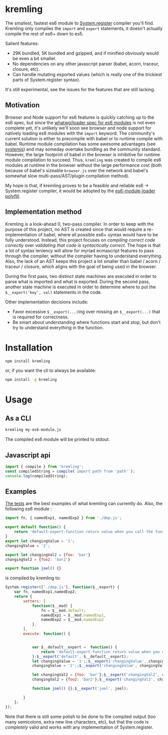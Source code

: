 # kremling
The smallest, fastest es6 module to [System.register](https://github.com/ModuleLoader/es6-module-loader/blob/master/docs/system-register.md) compiler you'll find. Kremling only compiles the `import` and `export` statements, it doesn't actually compile the rest of es6+ down to es5.

Salient features:
- 29K bundled, 5K bundled and gzipped, and if minified obviously would be even a bit smaller.
- No dependencies on any other javascript parser (babel, acorn, traceur, closure, etc).
- Can handle mutating exported values (which is really one of the trickiest parts of System.register syntax).

It's still experimental, see the issues for the features that are still lacking.

## Motivation 
Browser and Node support for es6 features is quickly catching up to the es6 spec, but since the [whatwg/loader spec for es6 modules](https://github.com/whatwg/loader) is not even complete yet, it's unlikely we'll soon see browser and node support for natively loading es6 modules with the `import` keyword. The community's current solution is either to precompile with babel or to runtime compile with babel. Runtime module compilation has some awesome advantages (see [systemjs](https://github.com/systemjs/systemjs)) and may someday overtake bundling as the community standard. However, the large footprint of babel in the browser is inhibitive for runtime module compilation to succeed. Thus, `kremling` was created to compile es6 modules at runtime in the browser without the large performance cost (both because of babel's sizeable `browser.js` over the network and babel's somewhat slow multi-pass/AST/plugin compilation method).

My hope is that, if kremling proves to be a feasible and reliable es6 -> System.register compiler, it would be adopted by the [es6-module-loader polyfill](https://github.com/ModuleLoader/es6-module-loader).

## Implementation method
Kremling is a look-ahead 0, two-pass compiler. In order to keep with the purpose of this project, no AST is created since that would require a re-implementation of babel, where all possible es6+ syntax would have to be fully understood. Instead, this project focuses on *compiling correct code correctly* over *validating that code is syntactically correct*. The hope is that a lot of syntax leniency will allow for myriad ecmascript features to pass through the compiler, without the compiler having to understand everything. Also, the lack of an AST keeps this project a lot smaller than babel / acorn / traceur / closure, which aligns with the goal of being used in the browser.

During the first pass, two distinct state machines are executed in order to parse what is imported and what is exported. During the second pass, another state machine is executed in order to determine where to put the `$__export('key', val)` statements in the code.

Other implementation decisions include:
- Favor excessive `$__export(...)`ing over missing an `$__export(...)` that is required for correctness.
- Be smart about understanding where functions start and stop, but don't try to understand everything in the function.

# Installation
```bash
npm install kremling
```
or, if you want the cli to always be available:
```bash
npm install -g kremling
```

# Usage

## As a CLI
```bash
kremling my-es6-module.js
```
The compiled es6 module will be printed to stdout.

## Javascript api
```js
import { compile } from 'kremling';
const compiledString = compile(`import path from 'path'`);
console.log(compiledString);
```

## Examples
[The tests](https://github.com/joeldenning/kremling/tree/master/spec/test-modules) are the best examples of what kremling can currently do. Also, the following es6 module :
```js
import fn, { namedExp1, namedExp2 } from './dep.js';

export default function() {
    return 'default-export-function return value when you call the func';
}
export let changingValue = '1';
changingValue = '2';

export let changingVal2 = {foo: 'bar'}
changingVal2 = {foo2: 'bar2'}

export function joel() {}
```

is compiled by kremling to:

```js
System.register(['./dep.js'], function($__export) {
    var fn, namedExp1,namedExp2;
    return {
        setters: [
            function($__mod) {
                fn = $__mod.default;
                namedExp1 = $__mod.namedExp1,
                namedExp2 = $__mod.namedExp2
            },
        ],
        execute: function() {


            var $__default__export =  function() {
                return 'default-export-function return value when you call the func';
            };$__export('default', $__default__export);
            let changingValue = '1';;$__export('changingValue', changingValue);
            changingValue = '2';;$__export('changingValue', changingValue);

            let changingVal2 = {foo: 'bar'};$__export('changingVal2', changingVal2);
            changingVal2 = {foo2: 'bar2'};$__export('changingVal2', changingVal2);

            function joel() {};$__export('joel', joel);

        }
    };
});
```

Note that there is still some polish to be done to the compiled output (too many semicolons, extra new line characters, etc), but that the code is *completely* valid and works with any implementation of System.register.
